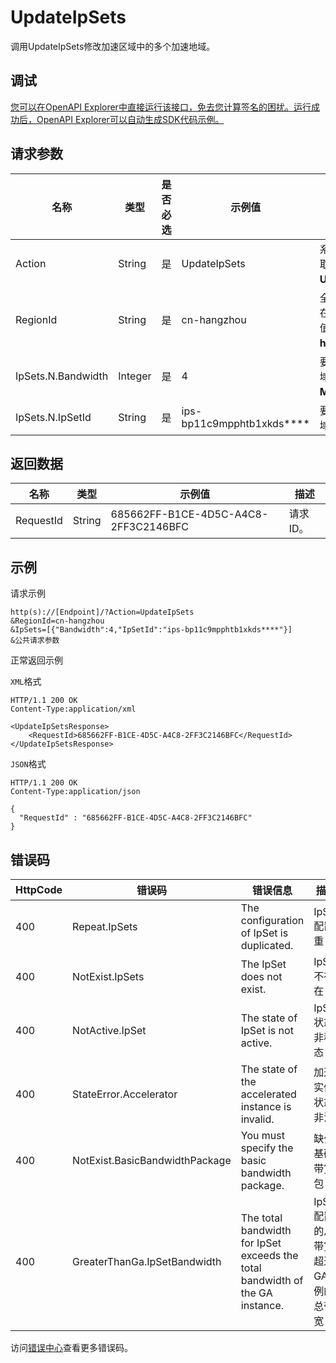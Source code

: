 # UpdateIpSets

调用UpdateIpSets修改加速区域中的多个加速地域。

## 调试

[您可以在OpenAPI Explorer中直接运行该接口，免去您计算签名的困扰。运行成功后，OpenAPI Explorer可以自动生成SDK代码示例。](https://api.aliyun.com/#product=Ga&api=UpdateIpSets&type=RPC&version=2019-11-20)

## 请求参数

|名称|类型|是否必选|示例值|描述|
|--|--|----|---|--|
|Action|String|是|UpdateIpSets|系统规定参数。取值：**UpdateIpSets**。 |
|RegionId|String|是|cn-hangzhou|全球加速实例所在的地域，仅取值**cn-hangzhou**。 |
|IpSets.N.Bandwidth|Integer|是|4|要修改的加速地域带宽，单位为**Mbps**。 |
|IpSets.N.IpSetId|String|是|ips-bp11c9mpphtb1xkds\*\*\*\*|要修改的加速地域ID。 |

## 返回数据

|名称|类型|示例值|描述|
|--|--|---|--|
|RequestId|String|685662FF-B1CE-4D5C-A4C8-2FF3C2146BFC|请求ID。 |

## 示例

请求示例

```
http(s)://[Endpoint]/?Action=UpdateIpSets
&RegionId=cn-hangzhou
&IpSets=[{"Bandwidth":4,"IpSetId":"ips-bp11c9mpphtb1xkds****"}]
&公共请求参数
```

正常返回示例

`XML`格式

```
HTTP/1.1 200 OK
Content-Type:application/xml

<UpdateIpSetsResponse>
    <RequestId>685662FF-B1CE-4D5C-A4C8-2FF3C2146BFC</RequestId>
</UpdateIpSetsResponse>
```

`JSON`格式

```
HTTP/1.1 200 OK
Content-Type:application/json

{
  "RequestId" : "685662FF-B1CE-4D5C-A4C8-2FF3C2146BFC"
}
```

## 错误码

|HttpCode|错误码|错误信息|描述|
|--------|---|----|--|
|400|Repeat.IpSets|The configuration of IpSet is duplicated.|IpSet配置重复|
|400|NotExist.IpSets|The IpSet does not exist.|IpSet不存在|
|400|NotActive.IpSet|The state of IpSet is not active.|IpSet状态非稳态|
|400|StateError.Accelerator|The state of the accelerated instance is invalid.|加速实例状态非法|
|400|NotExist.BasicBandwidthPackage|You must specify the basic bandwidth package.|缺少基础带宽包|
|400|GreaterThanGa.IpSetBandwidth|The total bandwidth for IpSet exceeds the total bandwidth of the GA instance.|IpSet配置的总带宽超过GA实例的总带宽|

访问[错误中心](https://error-center.alibabacloud.com/status/product/Ga)查看更多错误码。

